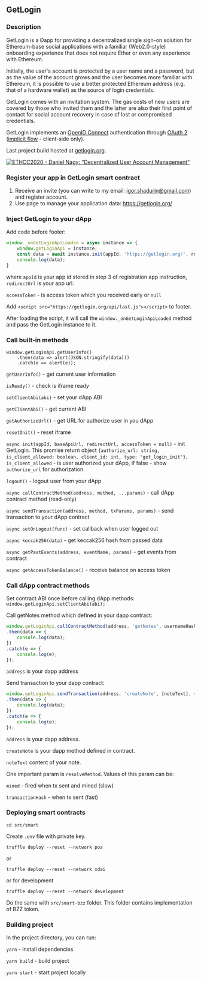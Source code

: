 ## GetLogin

### Description

GetLogin is a Đapp for providing a decentralized single sign-on solution for Ethereum-base social applications with a familiar (Web2.0-style) onboarding experience that does not require Ether or even any experience with Ethereum.

Initially, the user's account is protected by a user name and a password, but as the value of the account grows and the user becomes more familiar with Ethereum, it is possible to use a better protected Ethereum address (e.g. that of a hardware wallet) as the source of login credentials.

GetLogin comes with an invitation system. The gas costs of new users are covered by those who invited them and the latter are also their first point of contact for social account recovery in case of lost or compromised credentials.

GetLogin implements an [OpenID Connect](https://openid.net/) authentication through [OAuth 2](https://en.wikipedia.org/wiki/OAuth#OAuth_2.0) ([implicit flow](https://openid.net/specs/openid-connect-core-1_0.html#ImplicitFlowAuth) - client-side only).

Last project build hosted at [getlogin.org](https://getlogin.org).

[![ETHCC2020 - Daniel Nagy: "Decentralized User Account Management"](http://i3.ytimg.com/vi/vX3F4QyQRw8/maxresdefault.jpg)](https://www.youtube.com/watch?v=vX3F4QyQRw8)

### Register your app in GetLogin smart contract

1) Receive an invite (you can write to my email: igor.shadurin@gmail.com) and register account.
2) Use page to manage your application data: https://getlogin.org/

### Inject GetLogin to your dApp

Add code before footer: 

```javascript
window._onGetLoginApiLoaded = async instance => {
    window.getLoginApi = instance;
    const data = await instance.init(appId, 'https://getlogin.org/', redirectUrl, accessToken)
    console.log(data);
}
``` 
where `appId` is your app id stored in step 3 of registration app instruction, `redirectUrl` is your app url.

`accessToken` - is access token which you received early or `null`

Add `<script src="https://getlogin.org/api/last.js"></script>` to footer.
    
After loading the script, it will call the `window._onGetLoginApiLoaded` method and pass the GetLogin instance to it.                     
                           
### Call built-in methods
```
window.getLoginApi.getUserInfo()
    .then(data => alert(JSON.stringify(data)))
    .catch(e => alert(e));
```

`getUserInfo()` - get current user information

`isReady()` - check is iframe ready

`setClientAbi(abi)` - set your dApp ABI

`getClientAbi()` - get current ABI

`getAuthorizeUrl()` - get URL for authorize user in you dApp

`resetInit()` - reset iframe

`async init(appId, baseApiUrl, redirectUrl, accessToken = null)` - init GetLogin. This promise return object `{authorize_url: string, is_client_allowed: boolean, client_id: int, type: "get_login_init"}`. `is_client_allowed` - is user authorized your dApp, if false - show `authorize_url` for authorization.

`logout()` - logout user from your dApp

`async callContractMethod(address, method, ...params)` - call dApp contract method (read-only)

`async sendTransaction(address, method, txParams, params)` - send transaction to your dApp contract

`async setOnLogout(func)` - set callback when user logged out

`async keccak256(data)` - get keccak256 hash from passed data

`async getPastEvents(address, eventName, params)` - get events from contract

`async getAccessTokenBalance()` - receive balance on access token
### Call dApp contract methods

Set contract ABI once before calling dApp methods: `window.getLoginApi.setClientAbi(abi);`

Call getNotes method which defined in your dapp contract: 

```javascript
window.getLoginApi.callContractMethod(address, 'getNotes', usernameHash)
.then(data => {
    console.log(data);
})
.catch(e => {
    console.log(e);
});
```

`address` is your dapp address

Send transaction to your dapp contract: 
```javascript
window.getLoginApi.sendTransaction(address, 'createNote', [noteText], {resolveMethod: 'mined'})
.then(data => {
    console.log(data);
})
.catch(e => {
    console.log(e);
});
```

`address` is your dapp address.

`createNote` is your dapp method defined in contract.

`noteText` content of your note.
                                                     
One important param is `resolveMethod`. Values of this param can be: 

`mined` - fired when tx sent and mined (slow)

`transactionHash` - when tx sent (fast)

### Deploying smart contracts

`cd src/smart`

Create `.env` file with private key.

`truffle deploy --reset --network poa`

or

`truffle deploy --reset --network xdai`

or for development

`truffle deploy --reset --network development`

Do the same with `src/smart-bzz` folder. This folder contains implementation of BZZ token.

### Building project

In the project directory, you can run:

`yarn` - install dependencies

`yarn build` - build project

`yarn start` - start project locally
